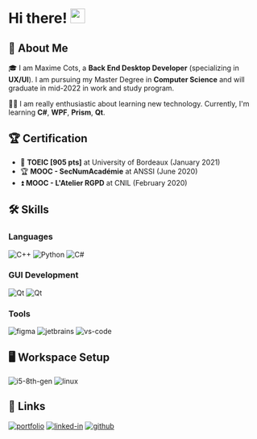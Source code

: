 # Hi there! <img src="https://media.giphy.com/media/hvRJCLFzcasrR4ia7z/giphy.gif" width="29px">

## 🚀 About Me

🎓 I am Maxime Cots, a **Back End Desktop Developer** (specializing in **UX/UI**). I am pursuing my Master Degree in **Computer Science** and will graduate in mid-2022 in work and study program.

👨‍💻 I am really enthusiastic about learning new technology. Currently, I'm learning **C#**, **WPF**, **Prism**, **Qt**.

## 🏆 Certification

-   📝 **TOEIC [905 pts]** at University of Bordeaux (January 2021)
-   🏆 **MOOC - SecNumAcadémie** at ANSSI (June 2020)
-   ⏫ **MOOC - L'Atelier RGPD** at CNIL (February 2020)


## 🛠️ Skills

### Languages

![C++](https://img.shields.io/badge/C++-00599C?style=for-the-badge&logo=c%2B%2B&logoColor=white)
![Python](https://img.shields.io/badge/Python-3776AB?style=for-the-badge&logo=python&logoColor=white)
![C#](https://img.shields.io/badge/C%23-28B6F6?style=for-the-badge&logo=c-sharp&logoColor=white)

### GUI Development

![Qt](https://img.shields.io/badge/QT-00599C?style=for-the-badge&logo=Qt&logoColor=white)
![Qt](https://img.shields.io/badge/WPF/Prism-28B6F6?style=for-the-badge&logo=Qt&logoColor=white)

### Tools

![figma](https://img.shields.io/badge/figma-000000?style=for-the-badge&logo=figma&logoColor=white) 
![jetbrains](https://img.shields.io/badge/jetbrains-28B6F6?style=for-the-badge&logo=jetbrains&logoColor=white) 
![vs-code](https://img.shields.io/badge/VS_Code-007ACC?style=for-the-badge&logo=Visual-Studio-Code&logoColor=white)

## 🖥️ Workspace Setup

![i5-8th-gen](https://img.shields.io/badge/Intel-Core_i5_8th-0071C5?style=for-the-badge&logo=intel&logoColor=white)
![linux](https://img.shields.io/badge/Zorin_OS-0078D6?style=for-the-badge&logo=linux&logoColor=white)


## 🔗 Links

[![portfolio](https://img.shields.io/badge/Website-5340ff?style=for-the-badge&logo=Google-chrome&logoColor=white)](https://maxime-cots.app/)
[![linked-in](https://img.shields.io/badge/Linked_In-0077B5?style=for-the-badge&logo=LinkedIn&logoColor=white)](https://www.linkedin.com/in/maxime-cots/)
[![github](https://img.shields.io/badge/GitHub-000000?style=for-the-badge&logo=GitHub&logoColor=white)](https://github.com/Ni-g-3l)
